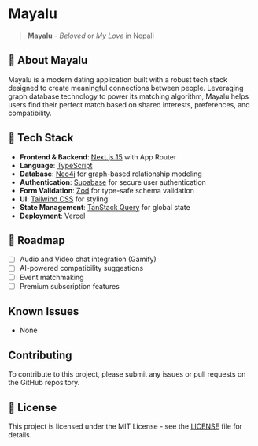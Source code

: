 # Mayalu

> **Mayalu** - *Beloved* or *My Love* in Nepali

## 💖 About Mayalu

Mayalu is a modern dating application built with a robust tech stack designed to create meaningful connections between people. Leveraging graph database technology to power its matching algorithm, Mayalu helps users find their perfect match based on shared interests, preferences, and compatibility.

## 🚀 Tech Stack

- **Frontend & Backend**: [Next.js 15](https://nextjs.org/) with App Router
- **Language**: [TypeScript](https://www.typescriptlang.org/)
- **Database**: [Neo4j](https://neo4j.com/) for graph-based relationship modeling
- **Authentication**: [Supabase](https://supabase.com/) for secure user authentication
- **Form Validation**: [Zod](https://github.com/colinhacks/zod) for type-safe schema validation
- **UI**: [Tailwind CSS](https://tailwindcss.com/) for styling
- **State Management**: [TanStack Query](https://tanstack.com/query/latest) for global state
- **Deployment**: [Vercel](https://vercel.com/)

## 🚧 Roadmap

- [ ] Audio and Video chat integration (Gamify)
- [ ] AI-powered compatibility suggestions
- [ ] Event matchmaking
- [ ] Premium subscription features

## Known Issues

- None

## Contributing

To contribute to this project, please submit any issues or pull requests on the GitHub repository.

## 📄 License
This project is licensed under the MIT License - see the [LICENSE](LICENSE) file for details.
